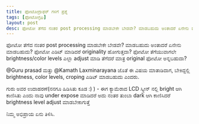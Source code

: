 ```yaml
---
title: ಫೋಟೋಗ್ರಾಫರ್ ಗಳಿಗೆ ಪ್ರಶ್ನೆ
tags: [ಫೋಟೋಗ್ರಫಿ]
layout: post
desc: ಫೋಟೋ ತೆಗೆದ ನಂತರ post processing ಮಾಡಬೇಕೇ ಬೇಡವೇ? ಮಾಡಬಹುದು ಅಂತಾದರೆ ಏನೇನು ಮಾಡಬಹುದು? ಫೋಟೋ ಎಡಿಟ್ ಮಾಡಿದರೆ originality ಹೋಗುತ್ತದಾ? ಫೋಟೋ ತೆಗೆಯುವಾಗಲೇ brightness/color levels ಎಲ್ಲಾ adjust ಮಾಡಿ ತೆಗೆದರೆ ಮಾತ್ರ original ಫೋಟೋ ಅನ್ನಬಹುದಾ?
---
```

ಫೋಟೋ ತೆಗೆದ ನಂತರ post processing ಮಾಡಬೇಕೇ ಬೇಡವೇ? ಮಾಡಬಹುದು ಅಂತಾದರೆ ಏನೇನು ಮಾಡಬಹುದು? ಫೋಟೋ ಎಡಿಟ್ ಮಾಡಿದರೆ originality ಹೋಗುತ್ತದಾ? ಫೋಟೋ ತೆಗೆಯುವಾಗಲೇ brightness/color levels ಎಲ್ಲಾ adjust ಮಾಡಿ ತೆಗೆದರೆ ಮಾತ್ರ original ಫೋಟೋ ಅನ್ನಬಹುದಾ?

@Guru prasad ಮತ್ತು @Kamath Laxminarayana ಜೊತೆ ಈ ವಿಷಯ ಮಾತಾಡಿದಾಗ, ಬೇಕಿದ್ದಲ್ಲಿ brightness, color levels, croping ಎಡಿಟ್ ಮಾಡಬಹುದು ಎಂದರು.

ಗುರು ಅವರ ಉದಾಹರಣೆ(ನನಗೂ ಹಿಡಿಸಿತು ಕೂಡ :) ) - ಈಗ ಕ್ಯಾಮೆರಾದ LCD ಸ್ಕ್ರೀನ್ ನಲ್ಲಿ bright ಆಗಿ ಕಾಣಿಸಿತು ಎಂದು ನಾವು under expose ಮಾಡಿದರೆ ಅದು ನಂತರ ತುಂಬಾ dark ಆಗಿ ಕಾಣಿಸಿದರೆ brightness level adjust ಮಾಡಬೇಕಾಗುತ್ತೆ

ನಿಮ್ಮ ಅಭಿಪ್ರಾಯ ಏನು ತಿಳಿಸಿ.
